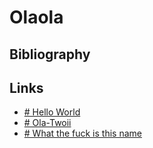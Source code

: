# Olaola


## Bibliography

## Links

* [# Hello World](/Users/odas0r/github.com/zet-cmd/.zet/permanent/hello-world.20220222004025.md)
* [# Ola-Twoii](/Users/odas0r/github.com/zet-cmd/.zet/permanent/ola-twoii.20220302004651.md)
* [# What the fuck is this name](/Users/odas0r/github.com/zet-cmd/.zet/permanent/what-the-fuck-is-this-name.20220301221722.md)
